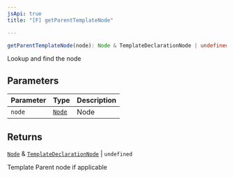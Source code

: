 ```yaml
---
jsApi: true
title: "[F] getParentTemplateNode"

---
```

```ts
getParentTemplateNode(node): Node & TemplateDeclarationNode | undefined
```

Lookup and find the node

## Parameters

| Parameter | Type | Description |
| :------ | :------ | :------ |
| `node` | [`Node`](Type.Node.md) | Node |

## Returns

[`Node`](Type.Node.md) & [`TemplateDeclarationNode`](Interface.TemplateDeclarationNode.md) \| `undefined`

Template Parent node if applicable
